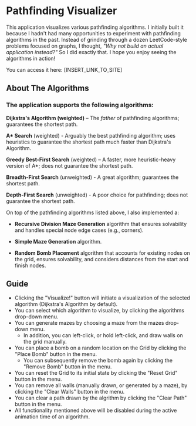 # Pathfinding Visualizer

This application visualizes various pathfinding algorithms. I initially built it because I hadn't had many opportunities to experiment with pathfinding algorithms in the past. Instead of grinding through a dozen LeetCode-style problems focused on graphs, I thought, *"Why not build an actual application instead?"* So I did exactly that. I hope you enjoy seeing the algorithms in action!

You can access it here: [INSERT_LINK_TO_SITE]

## About The Algorithms

### The application supports the following algorithms:

**Dijkstra's Algorithm (weighted)** – The *father* of pathfinding algorithms; guarantees the shortest path.

**A\* Search** (weighted) - Arguably the best pathfinding algorithm; uses heuristics to guarantee the shortest path much faster than Dijkstra's Algorithm.

**Greedy Best-First Search** (weighted) – A faster, more heuristic-heavy version of A*; does not guarantee the shortest path.

**Breadth-First Search** (unweighted) - A great algorithm; guarantees the shortest path.

**Depth-First Search** (unweighted) - A poor choice for pathfinding; does not guarantee the shortest path.

On top of the pathfinding algorithms listed above, I also implemented a:

- **Recursive Division Maze Generation** algorithm that ensures solvability and handles special node edge cases (e.g., corners).

- **Simple Maze Generation** algorithm.

- **Random Bomb Placement** algorithm that accounts for existing nodes on the grid, ensures solvability, and considers distances from the start and finish nodes.

## Guide

- Clicking the "Visualize!" button will initiate a visualization of the selected algorithm (Dijkstra's Algorithm by default).
- You can select which algorithm to visualize, by clicking the algorithms drop-down menu.
- You can generate mazes by choosing a maze from the mazes drop-down menu.
  - In addition, you can left-click, or hold left-click, and draw walls on the grid manually.
- You can place a bomb on a random location on the Grid by clicking the "Place Bomb" button in the menu.
  - You can subsequently remove the bomb again by clicking the "Remove Bomb" button in the menu.
- You can reset the Grid to its initial state by clicking the "Reset Grid" button in the menu.
- You can remove all walls (manually drawn, or generated by a maze), by clicking the "Clear Walls" button in the menu.
- You can clear a path drawn by the algrithm by clicking the "Clear Path" button in the menu.
- All functionality mentioned above will be disabled during the active animation time of an algorithm.